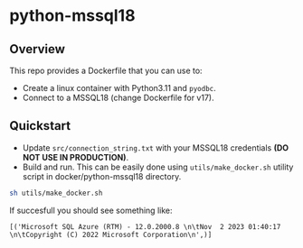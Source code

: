 # python-mssql18

## Overview
This repo provides a Dockerfile that you can use to:
   - Create a linux container with Python3.11 and `pyodbc`.
   - Connect to a MSSQL18 (change Dockerfile for v17).

## Quickstart
   - Update `src/connection_string.txt` with your MSSQL18 credentials **(DO NOT USE IN PRODUCTION)**.
   - Build and run. This can be easily done using `utils/make_docker.sh` utility script in docker/python-mssql18 directory.
   ```bash
   sh utils/make_docker.sh
   ```

If succesfull you should see something like:
```
[('Microsoft SQL Azure (RTM) - 12.0.2000.8 \n\tNov  2 2023 01:40:17 \n\tCopyright (C) 2022 Microsoft Corporation\n',)]
```

